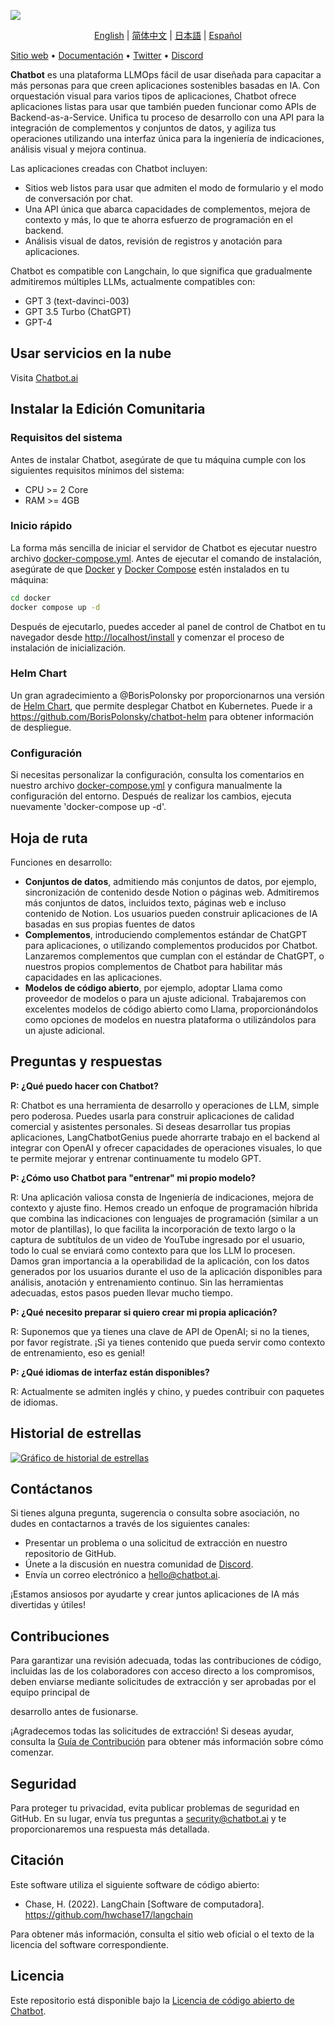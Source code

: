 ![](./images/describe-en.png)
<p align="center">
  <a href="./README.md">English</a> |
  <a href="./README_CN.md">简体中文</a> |
  <a href="./README_JA.md">日本語</a> |
  <a href="./README_ES.md">Español</a>
</p>

[Sitio web](https://chatbot.ai) • [Documentación](https://docs.chatbot.ai) • [Twitter](https://twitter.com/chatbot_ai) • [Discord](https://discord.gg/FngNHpbcY7)

**Chatbot** es una plataforma LLMOps fácil de usar diseñada para capacitar a más personas para que creen aplicaciones sostenibles basadas en IA. Con orquestación visual para varios tipos de aplicaciones, Chatbot ofrece aplicaciones listas para usar que también pueden funcionar como APIs de Backend-as-a-Service. Unifica tu proceso de desarrollo con una API para la integración de complementos y conjuntos de datos, y agiliza tus operaciones utilizando una interfaz única para la ingeniería de indicaciones, análisis visual y mejora continua.

Las aplicaciones creadas con Chatbot incluyen:

- Sitios web listos para usar que admiten el modo de formulario y el modo de conversación por chat.
- Una API única que abarca capacidades de complementos, mejora de contexto y más, lo que te ahorra esfuerzo de programación en el backend.
- Análisis visual de datos, revisión de registros y anotación para aplicaciones.

Chatbot es compatible con Langchain, lo que significa que gradualmente admitiremos múltiples LLMs, actualmente compatibles con:

- GPT 3 (text-davinci-003)
- GPT 3.5 Turbo (ChatGPT)
- GPT-4

## Usar servicios en la nube

Visita [Chatbot.ai](https://chatbot.ai)

## Instalar la Edición Comunitaria

### Requisitos del sistema

Antes de instalar Chatbot, asegúrate de que tu máquina cumple con los siguientes requisitos mínimos del sistema:

- CPU >= 2 Core
- RAM >= 4GB

### Inicio rápido

La forma más sencilla de iniciar el servidor de Chatbot es ejecutar nuestro archivo [docker-compose.yml](docker/docker-compose.yaml). Antes de ejecutar el comando de instalación, asegúrate de que [Docker](https://docs.docker.com/get-docker/) y [Docker Compose](https://docs.docker.com/compose/install/) estén instalados en tu máquina:

```bash
cd docker
docker compose up -d
```

Después de ejecutarlo, puedes acceder al panel de control de Chatbot en tu navegador desde [http://localhost/install](http://localhost/install) y comenzar el proceso de instalación de inicialización.

### Helm Chart

Un gran agradecimiento a @BorisPolonsky por proporcionarnos una versión de [Helm Chart](https://helm.sh/), que permite desplegar Chatbot en Kubernetes.
Puede ir a https://github.com/BorisPolonsky/chatbot-helm para obtener información de despliegue.

### Configuración

Si necesitas personalizar la configuración, consulta los comentarios en nuestro archivo [docker-compose.yml](docker/docker-compose.yaml) y configura manualmente la configuración del entorno. Después de realizar los cambios, ejecuta nuevamente 'docker-compose up -d'.

## Hoja de ruta

Funciones en desarrollo:

- **Conjuntos de datos**, admitiendo más conjuntos de datos, por ejemplo, sincronización de contenido desde Notion o páginas web.
Admitiremos más conjuntos de datos, incluidos texto, páginas web e incluso contenido de Notion. Los usuarios pueden construir aplicaciones de IA basadas en sus propias fuentes de datos
- **Complementos**, introduciendo complementos estándar de ChatGPT para aplicaciones, o utilizando complementos producidos por Chatbot.
Lanzaremos complementos que cumplan con el estándar de ChatGPT, o nuestros propios complementos de Chatbot para habilitar más capacidades en las aplicaciones.
- **Modelos de código abierto**, por ejemplo, adoptar Llama como proveedor de modelos o para un ajuste adicional.
Trabajaremos con excelentes modelos de código abierto como Llama, proporcionándolos como opciones de modelos en nuestra plataforma o utilizándolos para un ajuste adicional.

## Preguntas y respuestas

**P: ¿Qué puedo hacer con Chatbot?**

R: Chatbot es una herramienta de desarrollo y operaciones de LLM, simple pero poderosa. Puedes usarla para construir aplicaciones de calidad comercial y asistentes personales. Si deseas desarrollar tus propias aplicaciones, LangChatbotGenius puede ahorrarte trabajo en el backend al integrar con OpenAI y ofrecer capacidades de operaciones visuales, lo que te permite mejorar y entrenar continuamente tu modelo GPT.

**P: ¿Cómo uso Chatbot para "entrenar" mi propio modelo?**

R: Una aplicación valiosa consta de Ingeniería de indicaciones, mejora de contexto y ajuste fino. Hemos creado un enfoque de programación híbrida que combina las indicaciones con lenguajes de programación (similar a un motor de plantillas), lo que facilita la incorporación de texto largo o la captura de subtítulos de un video de YouTube ingresado por el usuario, todo lo cual se enviará como contexto para que los LLM lo procesen. Damos gran importancia a la operabilidad de la aplicación, con los datos generados por los usuarios durante el uso de la aplicación disponibles para análisis, anotación y entrenamiento continuo. Sin las herramientas adecuadas, estos pasos pueden llevar mucho tiempo.

**P: ¿Qué necesito preparar si quiero crear mi propia aplicación?**

R: Suponemos que ya tienes una clave de API de OpenAI; si no la tienes, por favor regístrate. ¡Si ya tienes contenido que pueda servir como contexto de entrenamiento, eso es genial!

**P: ¿Qué idiomas de interfaz están disponibles?**

R: Actualmente se admiten inglés y chino, y puedes contribuir con paquetes de idiomas.

## Historial de estrellas

[![Gráfico de historial de estrellas](https://api.star-history.com/svg?repos=langgenius/chatbot&type=Date)](https://star-history.com/#langgenius/chatbot&Date)

## Contáctanos

Si tienes alguna pregunta, sugerencia o consulta sobre asociación, no dudes en contactarnos a través de los siguientes canales:

- Presentar un problema o una solicitud de extracción en nuestro repositorio de GitHub.
- Únete a la discusión en nuestra comunidad de [Discord](https://discord.gg/FngNHpbcY7).
- Envía un correo electrónico a hello@chatbot.ai.

¡Estamos ansiosos por ayudarte y crear juntos aplicaciones de IA más divertidas y útiles!

## Contribuciones

Para garantizar una revisión adecuada, todas las contribuciones de código, incluidas las de los colaboradores con acceso directo a los compromisos, deben enviarse mediante solicitudes de extracción y ser aprobadas por el equipo principal de

 desarrollo antes de fusionarse.

¡Agradecemos todas las solicitudes de extracción! Si deseas ayudar, consulta la [Guía de Contribución](CONTRIBUTING.md) para obtener más información sobre cómo comenzar.

## Seguridad

Para proteger tu privacidad, evita publicar problemas de seguridad en GitHub. En su lugar, envía tus preguntas a security@chatbot.ai y te proporcionaremos una respuesta más detallada.

## Citación

Este software utiliza el siguiente software de código abierto:

- Chase, H. (2022). LangChain [Software de computadora]. https://github.com/hwchase17/langchain

Para obtener más información, consulta el sitio web oficial o el texto de la licencia del software correspondiente.

## Licencia

Este repositorio está disponible bajo la [Licencia de código abierto de Chatbot](LICENSE).
